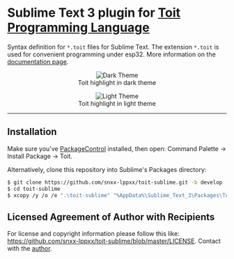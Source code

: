 # Sublime Text 3 plugin for [Toit Programming Language][1]

Syntax definition for `*.toit` files for Sublime Text. The extension `*.toit` is used for convenient programming under esp32.
More information on the [documentation page](https://docs.toit.io/language).

<div align="center">
	<figure>
		<img type="image/png" src="https://raw.githubusercontent.com/snxx-lppxx/toit-sublime/master/screenshots/dark-theme.png" alt="Dark Theme"/>
		<figcaption>Toit highlight in dark theme</figcaption>
	</figure>
	<figure>
		<img type="image/png" src="https://raw.githubusercontent.com/snxx-lppxx/toit-sublime/master/screenshots/light-theme.png" alt="Light Theme"/>
		<figcaption>Toit highlight in light theme</figcaption>
	</figure>
</div>

---

## Installation

Make sure you've [PackageControl](https://packagecontrol.io/) installed, then open: Command Palette &rarr; Install Package &rarr; Toit.

Alternatively, clone this repository into Sublime's Packages directory:

```sh
$ git clone https://github.com/snxx-lppxx/toit-sublime.git -b develop
$ cd toit-sublime
$ xcopy /y /o /e ".\toit-sublime" "%AppData%\Sublime_Text_3\Packages\Toit"
```

## Licensed Agreement of Author with Recipients

For license and copyright information please follow this like: <https://github.com/snxx-lppxx/toit-sublime/blob/master/LICENSE>.
Contact with the [author](https://snxx-lppxx.github.io/).


<!-- External links: -->
[1]: https://toit.io/
